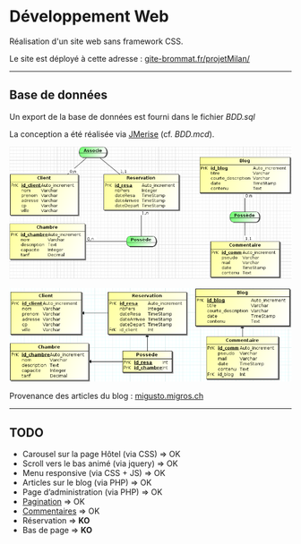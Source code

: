 # Développement Web

Réalisation d'un site web sans framework CSS.

Le site est déployé à cette adresse :
[gite-brommat.fr/projetMilan/](http://gite-brommat.fr/projetMilan/)

----
## Base de données
Un export de la base de données est fourni dans le fichier *BDD.sql*

La conception a été réalisée via [JMerise](http://www.jfreesoft.com/JMerise/) (cf. *BDD.mcd*).

![MCD](https://raw.githubusercontent.com/joedu12/projetMilan/master/img/MCD.png)

![MLD](https://raw.githubusercontent.com/joedu12/projetMilan/master/img/MLD.png)

Provenance des articles du blog : 
[migusto.migros.ch](https://migusto.migros.ch/fr/recettes)

----
## TODO
* Carousel sur la page Hôtel (via CSS) => OK
* Scroll vers le bas animé (via jquery) => OK
* Menu responsive (via CSS + JS) => OK
* Articles sur le blog (via PHP) => OK
* Page d’administration (via PHP) => OK
* [Pagination](https://zestedesavoir.com/tutoriels/351/paginer-avec-php-et-mysql/) => OK
* [Commentaires](https://www.grafikart.fr/tutoriels/php/systeme-commentaire-php-45) => OK
* Réservation => **KO**
* Bas de page => **KO**

